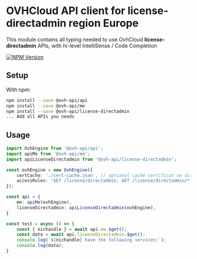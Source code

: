 # OVHCloud API client for **license-directadmin** region Europe

This module contains all typing needed to use OvhCloud **license-directadmin** APIs, with hi-level IntelliSense / Code Completion

[![NPM Version](https://img.shields.io/npm/v/@ovh-api/license-directadmin.svg?style=flat)](https://www.npmjs.org/package/@ovh-api/license-directadmin)

## Setup

With npm:

```bash
npm install --save @ovh-api/api
npm install --save @ovh-api/me
npm install --save @ovh-api/license-directadmin
... Add all APIs you needs
```

## Usage

```typescript
import OvhEngine from '@ovh-api/api';
import apiMe from '@ovh-api/me';
import apiLicenseDirectadmin from '@ovh-api/license-directadmin';

const ovhEngine = new OvhEngine({ 
    certCache: './cert-cache.json', // optional cache certificat on disk.
    accessRules: 'GET /license/directadmin, GET /license/directadmin/*, GET /me', // optional limit the requested privileges.
});

const api = {
    me: apiMe(ovhEngine),
    licenseDirectadmin: apiLicenseDirectadmin(ovhEngine),
}

const test = async () => {
    const { nichandle } = await api.me.$get();
    const data = await api.licenseDirectadmin.$get();
    console.log(`${nichandle} have the following services:`);
    console.log(data);
}
```
